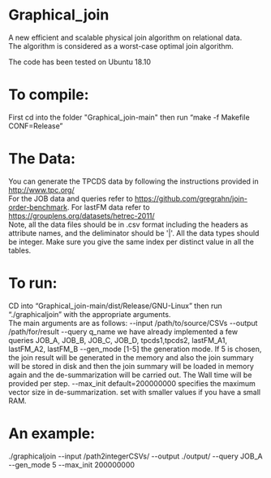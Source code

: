 # Graphical_join
A new efficient and scalable physical join algorithm on relational data.   
The algorithm is considered as a worst-case optimal join algorithm.  

The code has been tested on Ubuntu 18.10

# To compile:
First cd into the folder "Graphical_join-main" then run “make -f Makefile CONF=Release”
# The Data:
You can generate the TPCDS data by following the instructions provided in http://www.tpc.org/  
For the JOB data and queries refer to https://github.com/gregrahn/join-order-benchmark.
For lastFM data refer to https://grouplens.org/datasets/hetrec-2011/  
Note, all the data files should be in .csv format including the headers as attribute names, and the deliminator should be '|'. All the data types should be integer. Make sure you give the same index per distinct value in all the tables.  
# To run:
CD into “Graphical_join-main/dist/Release/GNU-Linux” then run “./graphicaljoin” with the appropriate arguments.  
The main arguments are as follows:
--input /path/to/source/CSVs
--output /path/for/result
--query q_name  we have already implemented a few queries  JOB_A, JOB_B, JOB_C, JOB_D, tpcds1,tpcds2, lastFM_A1, lastFM_A2, lastFM_B
--gen_mode [1-5] the generation mode. If 5 is chosen, the join result will be generated in the memory and also the join summary will be stored in disk and then the join summary will be loaded in memory again and the de-summarization will be carried out. The Wall time will be provided per step.
--max_init default=200000000 specifies the maximum vector size in de-summarization. set with smaller values if you have a small RAM. 
# An example: 
./graphicaljoin --input /path2integerCSVs/ --output ./output/ --query JOB_A --gen_mode 5 --max_init 200000000
